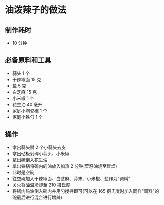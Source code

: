 # 油泼辣子的做法

## 制作耗时

- 10 分钟

## 必备原料和工具

- 蒜头 1 个
- 干辣椒面 15 克
- 盐 5 克
- 白芝麻 15 克
- 小米椒 1 个
- 花生油 40 毫升
- 家庭小陶瓷碗 1 个
- 家庭小铁勺 1 个

## 操作

- 拿出蒜头掰 2 个小蒜头去皮
- 拿出砧板剁碎小蒜头、小米椒
- 拿出碗倒入花生油
- 拿出铁锅将碗内的油放入加热 2 分钟(菜籽油烧至冒烟)
- 此时是空碗
- 往空碗加入干辣椒面、白芝麻、蒜末、小米椒、盐作为"调料"
- 关火将油温冷却至 210 摄氏度
- 将锅内热油倒入碗内并用勺搅拌即可(可以在 165 摄氏度时加入同样"调料"的碗最后进行混合进行增辣)
